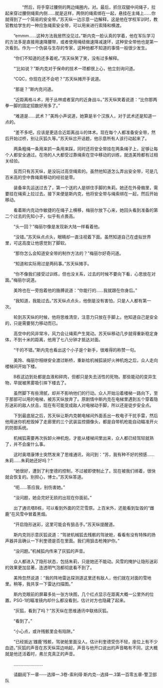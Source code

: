 <div class="read-content j_readContent" id="">
                <p>　　　　“然后，将手穿过腰侧的两边绳圈内，对。最后，抓住双腿中间绳子，拉起来穿过腰侧绳索内侧……就是这样，两侧的绳索绑在一起，悬挂在主绳上……你就得到了一个简易的安全带。”苏天纵一边示意一边解释，这是他在学校军训时，教官教给学生的一种应急绳索安全带，可以用来进行索降和横渡。<p>　　“emmm……这种方法我居然没见过。”斯内克一脸认真的学着，他在军队学习的方法多是直接用速降腰带，或者使用绳结做速降减速环，这种安全带他也是第一次看到。作为一个伪装与生存的专家，这种他都不知道的事情一般很少发生。<p>　　“你们不知道的还多着呢。”苏天纵笑了笑，没有过多解释。<p>　　“‘比如说？”斯内克对于保命的技术一项都很上心，他立刻询问道。<p>　　“CQC，你现在还不会吧？”苏天纵摊开手说道。<p>　　“那是？”斯内克问道。<p>　　“近距离格斗术，用于丛林或者室内的近身战斗。”苏天纵笑着说道：“比你那两拳一脚的固定招数好用多了。”<p>　　“难道是……武术？”美玲小声说道，她算是半个汉族人，对于武术还是知道一点的。<p>　　“差不多吧，应该是更适合近距离战斗的体术。现在每个人都准备安全带，然后开始过桥，别让灰狐久等。”苏天纵岔开话题，他示意所有人该行动起来了。<p>　　两条粗绳一条用来抓一条用来踩，同时还将安全带挂在两条绳子上，足够让每个人都安全通过。在场的人大都受过靠绳索在空中移动的训练，就连美玲都有过相关经验。<p>　　反而只有苏天纵，是没玩过高空绳索的。虽然他知道怎么弄出安全带，可是几百米高的空中靠绳索移动的经验是零。<p>　　装备率先运送过去了，第一个送的人是绑住手脚的朱莉。她还在外骨骼里，需要挂在绳索上拉过去。接下来便是斯内克，他将安全带与绳索绑在一起，然后开始移动。<p>　　看着斯内克动作敏捷的在绳子上横移，梅丽尔放下心来，她回头看到准备的第二个过去的先知小子，似乎有点畏高。<p>　　“头一回？”梅丽尔像是发现新大陆一样看着他。<p>　　“没错。”苏天纵点点头，眼睛却一直注视着下面。虽然知道自己在虚拟世界里，可这高度让他感觉到了脚软。<p>　　“那你怎么会知道安全带的制作方法的？”梅丽尔好奇问道。<p>　　“知道和实际用过是两码事。”苏天纵摊手。<p>　　“你不像我们接受过训练，但也没关系，过去的时候不要向下看，心思放在对面。”梅丽尔说道。<p>　　美玲也在一旁抱着他的胳膊说道：“你能行的……我就跟在你身后。”<p>　　“我知道，我能过去。”苏天纵点点头，他倒是没有害怕，只是人人都有第一次。<p>　　轮到苏天纵的时候，他将思维清空，注意力只放在手脚上。他知道自己是安全的，只是需要努力移动而已。<p>　　高空中的风非常冷，风力会让绳索产生晃动。苏天纵移动几步就得重新稳定身体，不到十米的距离，他用了七八分钟才抵达对面。<p>　　“干的不错。”斯内克也看出这个小子是个新手，很难得的称赞一句。<p>　　美玲、梅丽尔相继安全渡过断桥，重新给机械狐装好火神机炮之后，众人走向楼梯间开始下楼。<p>　　B栋这边到处都是血液和碎肉，但都只是失去活性的死物。那些能动的变异生物，早就被黑雾吸引摔下楼去了。<p>　　虽然脚下有些滑腻，却并不影响他们的行动。众人开始沿着楼梯一路向下，至于那部可以用的电梯，被苏天纵放弃了。原剧情中斯内克在电梯里遇到五个穿着隐形迷彩的敌人伏击，现在有可能变成敌人对电梯动手脚，所以还是徒步安全点。<p>　　下到最底层之后，苏天纵让斯内克朝电梯间外面丢出一枚电子干扰手雷，然后他用迷你机枪毁掉了走廊里的三个武装监控摄像头，都是自带机枪能自动瞄准开火的防御系统。<p>　　机械狐需要再次拆卸火神机炮，才能从楼梯间里出来，众人都已经驾轻就熟了，并不会废什么事。<p>　　这时奥塔康博士突然发来了思维通讯，询问到：“苏，我有种不好的预感……朱莉……朱莉她还好吗？”<p>　　“她很好，遭到了利奎德的控制，不过被即使制止了。现在被我们绑着，很快就会恢复的。别担心，博士。”苏天纵答道。<p>　　“呃……答应我，别伤害她。”<p>　　“没问题，她会完好无损的出现在你面前。”<p>　　出了通讯塔B栋，可以看到外面的茫茫雪原。上百米外，还能看到坠毁的“雌鹿”在风雪中冒着黑烟。<p>　　“开启隐形迷彩，这里可能会有狙击手。”苏天纵提醒道。<p>　　斯内克则示意灰狐说道：“驾驶机械狐去残骸的驾驶舱，看看有没有特殊的扬声器并且确认一下利奎德是否在里面。我们用狙击枪掩护你。”<p>　　“没问题。”机械狐内传来了灰狐的声音。<p>　　众人都进入了隐形状态，包括朱莉，只是她还不能动。风雪的掩护让隐形迷彩的效果更加显著，连透明气泡都彻底看不到了。<p>　　美玲忽然说道：“我的阵地雷达探测道这里还有敌人，他们就在对面的雪地里。稍等，我共享一下雷达扫描图。”<p>　　斯内克眼前的屏幕多处一张方块图，几个红点显示在距离大概一公里外的位置。PSG-1的瞄准镜内却什么都没看到，估计对方也隐藏了起来。<p>　　“灰狐，看到了吗？”苏天纵在思维通讯中联络灰狐。<p>　　“看到了。”<p>　　“小心点，或许残骸里会有陷阱。”<p>　　“已经抵达‘雌鹿’残骸，驾驶舱里面没人。估计利奎德受伤不轻，座位上有不少血迹。”灰狐的声音在苏天纵耳边响起，声音与他开口说出的声音略有不同，这大概就是他还活着时，弗兰克真正的声音。<p>　　……………………<p>　　请翻阅下一章----选择一.3卷-索利得·斯内克--选择一.3第一百零五章-警卫部队<p> 
            </div>